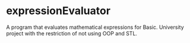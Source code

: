 # expressionEvaluator
A program that evaluates mathematical expressions for Basic. University project with the restriction of not using OOP and STL.
